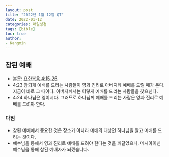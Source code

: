 ```yaml
---
layout: post
title: "2022년 1월 12일 QT"
date: 2022-01-12
categories: 매일성경
tags: [bible]
toc: true
author:
- Kangmin
---
```


## 참된 예배
- 본문: [요한복음 4:15-26](https://www.bskorea.or.kr/bible/korbibReadpage.php?version=SAENEW&book=jhn&chap=4&sec=16&cVersion=&fontSize=15px&fontWeight=normal#focus)
- 4:23 참되게 예배를 드리는 사람들이 영과 진리로 아버지께 예배를 드릴 때가 온다. 지금이 바로 그 때이다. 아버지께서는 이렇게 예배를 드리는 사람들을 찾으신다.
- 4:24 하나님은 영이시다. 그러므로 하나님께 예배를 드리는 사람은 영과 진리로 예배를 드려야 한다. 

### 다짐
- 참된 예배에서 중요한 것은 장소가 아니라 예배의 대상인 하나님을 알고 예배를 드리는 것이다.
- 예수님을 통해서 영과 진리로 예배를 드려야 한다는 것을 깨달았으니, 메시아이신 예수님을 통해 참된 예배자가 되겠습니다.
